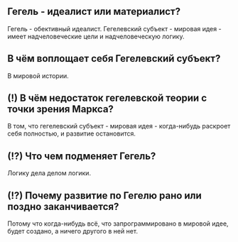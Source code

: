 ## Гегель - идеалист или материалист?
Гегель - обективный идеалист.
Гегелевский субъект - мировая идея - имеет надчеловеческие цели и надчеловеческую логику.

## В чём воплощает себя Гегелевский субъект?
В мировой истории.

## (!) В чём недостаток гегелевской теории с точки зрения Маркса?
В том, что гегелевский субъект - мировая идея - когда-нибудь раскроет себя полностью, и развитие остановится.

## (!?) Что чем подменяет Гегель?
Логику дела делом логики.

## (!?) Почему развитие по Гегелю рано или поздно заканчивается?
Потому что когда-нибудь всё, что запрограммировано в мировой идее, будет создано, а ничего другого в ней нет.


